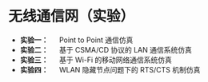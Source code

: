 # 无线通信网（实验）

- **实验一：** &emsp; Point to Point 通信仿真
- **实验二：** &emsp; 基于 CSMA/CD 协议的 LAN 通信系统仿真
- **实验三：** &emsp; 基于 Wi-Fi 的移动网络通信系统仿真
- **实验四：** &emsp; WLAN 隐藏节点问题下的 RTS/CTS 机制仿真